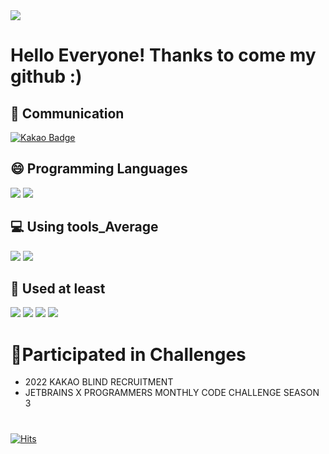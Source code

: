 <img src="https://capsule-render.vercel.app/api?type=waving&color=timeAuto&height=300&section=header&text=Welcome&fontSize=90&animation=twinkling" />

# Hello Everyone! Thanks to come my github :)

## :speech_balloon: Communication
[![Kakao Badge](https://img.shields.io/badge/-asj0423@kakao.com-FFCD00?style=flat-square&logo=Kakao&logoColor=black&link=mailto:asj0423@kakao.com)](mailto:asj0423@kakao.com)

## 😄 Programming Languages

<img src="https://img.shields.io/badge/JavaScript-%23323330?style=flat-square&logo=JavaScript&logoColor=F7DF1E"/></a>
<img src="https://img.shields.io/badge/Python-3766AB?style=flat-square&logo=Python&logoColor=white"/></a>


## 💻 Using tools_Average

<img src="https://img.shields.io/badge/VisualStudioCode-007ACC?style=flat-square&logo=VisualStudioCode&logoColor=white"/></a>
<img src="https://img.shields.io/badge/Pycharm-000000?style=flat-square&logo=PyCharm&logoColor=white"/></a>


## 🤔 Used at least


<img src="https://img.shields.io/badge/Java-007396?style=flat-square&logo=java&logoColor=white"/></a>
<img src="https://img.shields.io/badge/c++-00599C?style=flat-square&logo=c%2B%2B&logoColor=white"/></a>
<img src="https://img.shields.io/badge/HTML5-E34F26?style=flat-square&logo=HTML5&logoColor=white"/></a>
<img src="https://img.shields.io/badge/CSS3-1572B6?style=flat-square&logo=CSS3&logoColor=white"/></a>


# :bookmark_tabs:Participated in Challenges
- 2022 KAKAO BLIND RECRUITMENT
- JETBRAINS X PROGRAMMERS MONTHLY CODE CHALLENGE SEASON 3 


#
[![Hits](https://hits.seeyoufarm.com/api/count/incr/badge.svg?url=https%3A%2F%2Fgithub.com%2Fsejin423&count_bg=%2379C83D&title_bg=%23555555&icon=&icon_color=%23E7E7E7&title=visit&edge_flat=false)](https://hits.seeyoufarm.com)

<!--
나중에 쓸 것 들
# 뱃지 기본 레이아웃
<img src="https://img.shields.io/badge/뱃지레이블-배경색?style=뱃지모양&logo=로고&logoColor=로고색상"/></a>
# 자주 쓰는 언어 간단표시
[![Top Langs](https://github-readme-stats.vercel.app/api/top-langs/?username=sejin423&rayout=compact)](http://github.com/sejin423/giyhub-readme-stats)
# Profile views
![](https://komarev.com/ghpvc/?username=sejin423)
-->
<!--
**sejin423/sejin423** is a ✨ _special_ ✨ repository because its `README.md` (this file) appears on your GitHub profile.

Here are some ideas to get you started:

- 🔭 I’m currently working on ...
- 🌱 I’m currently learning ...
- 👯 I’m looking to collaborate on ...
- 🤔 I’m looking for help with ...
- 💬 Ask me about ...
- 📫 How to reach me: ...
- 😄 Pronouns: ...
- ⚡ Fun fact: ...
-->
